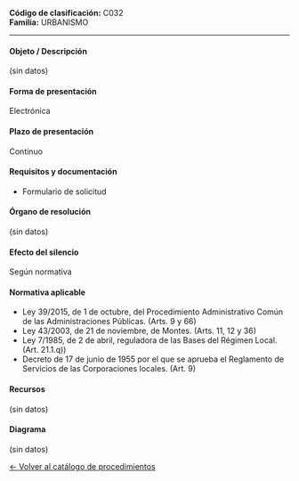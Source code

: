 
**Código de clasificación:** C032  
**Familia:** URBANISMO

---

#### Objeto / Descripción

(sin datos)

#### Forma de presentación

Electrónica

#### Plazo de presentación

Continuo

#### Requisitos y documentación


- Formulario de solicitud

#### Órgano de resolución

(sin datos)

#### Efecto del silencio

Según normativa

#### Normativa aplicable


- Ley 39/2015, de 1 de octubre, del Procedimiento Administrativo Común de las Administraciones Públicas. (Arts. 9 y 66)
- Ley 43/2003, de 21 de noviembre, de Montes. (Arts. 11, 12 y 36)
- Ley 7/1985, de 2 de abril, reguladora de las Bases del Régimen Local. (Art. 21.1.q))
- Decreto de 17 de junio de 1955 por el que se aprueba el Reglamento de Servicios de las Corporaciones locales. (Art. 9)

#### Recursos

(sin datos)

#### Diagrama

(sin datos)

 
[← Volver al catálogo de procedimientos](../buscador.md)
